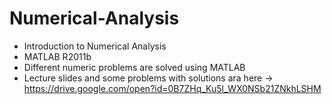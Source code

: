 # Numerical-Analysis
* Introduction to Numerical Analysis 
* MATLAB R2011b
* Different numeric problems are solved using MATLAB
* Lecture slides and some problems with solutions ara here -> https://drive.google.com/open?id=0B7ZHq_Ku5l_WX0NSb21ZNkhLSHM
